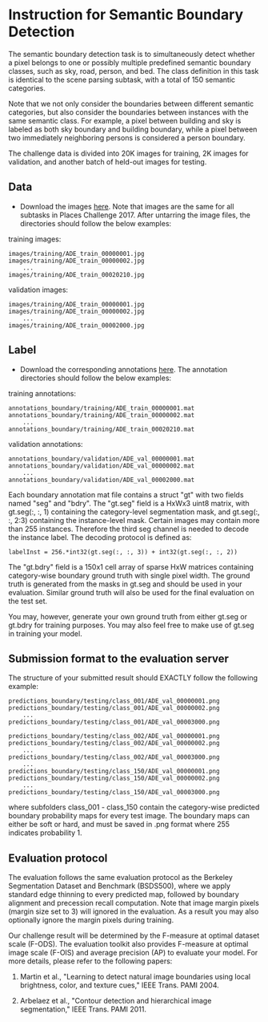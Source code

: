 # Instruction for Semantic Boundary Detection

The semantic boundary detection task is to simultaneously detect whether a pixel belongs to one or possibly multiple predefined semantic boundary classes, such as sky, road, person, and bed. The class definition in this task is identical to the scene parsing subtask, with a total of 150 semantic categories.

Note that we not only consider the boundaries between different semantic categories, but also consider the boundaries between instances with the same semantic class. For example, a pixel between building and sky is labeled as both sky boundary and building boundary, while a pixel between two immediately neighboring persons is considered a person boundary.

The challenge data is divided into 20K images for training, 2K images for validation, and another batch of held-out images for testing.

## Data 

- Download the images [here](http://placeschallenge.csail.mit.edu/data/ChallengeData2017/images.tar). Note that images are the same for all subtasks in Places Challenge 2017. After untarring the image files, the directories should follow the below examples:

training images:

    images/training/ADE_train_00000001.jpg
    images/training/ADE_train_00000002.jpg
        ...
    images/training/ADE_train_00020210.jpg

validation images:

    images/training/ADE_train_00000001.jpg
    images/training/ADE_train_00000002.jpg
        ...
    images/training/ADE_train_00002000.jpg

## Label

- Download the corresponding annotations [here](http://placeschallenge.csail.mit.edu/data/ChallengeData2017/boundaries.tar). The annotation directories should follow the below examples:

training annotations:

    annotations_boundary/training/ADE_train_00000001.mat
    annotations_boundary/training/ADE_train_00000002.mat
        ...
    annotations_boundary/training/ADE_train_00020210.mat

validation annotations:

    annotations_boundary/validation/ADE_val_00000001.mat
    annotations_boundary/validation/ADE_val_00000002.mat
        ...
    annotations_boundary/validation/ADE_val_00002000.mat

Each boundary annotation mat file contains a struct "gt" with two fields named "seg" and "bdry". The "gt.seg" field is a HxWx3 uint8 matrix, with gt.seg(:, :, 1) containing the category-level segmentation mask, and gt.seg(:, :, 2:3) containing the instance-level mask. Certain images may contain more than 255 instances. Therefore the third seg channel is needed to decode the instance label. The decoding protocol is defined as:

    labelInst = 256.*int32(gt.seg(:, :, 3)) + int32(gt.seg(:, :, 2))

The "gt.bdry" field is a 150x1 cell array of sparse HxW matrices containing category-wise boundary ground truth with single pixel width. The ground truth is generated from the masks in gt.seg and should be used in your evaluation. Similar ground truth will also be used for the final evaluation on the test set.

You may, however, generate your own ground truth from either gt.seg or gt.bdry for training purposes. You may also feel free to make use of gt.seg in training your model.

## Submission format to the evaluation server

The structure of your submitted result should EXACTLY follow the following example:

    predictions_boundary/testing/class_001/ADE_val_00000001.png
    predictions_boundary/testing/class_001/ADE_val_00000002.png
        ...
    predictions_boundary/testing/class_001/ADE_val_00003000.png

    predictions_boundary/testing/class_002/ADE_val_00000001.png
    predictions_boundary/testing/class_002/ADE_val_00000002.png
        ...
    predictions_boundary/testing/class_002/ADE_val_00003000.png
        ...
    predictions_boundary/testing/class_150/ADE_val_00000001.png
    predictions_boundary/testing/class_150/ADE_val_00000002.png
        ...
    predictions_boundary/testing/class_150/ADE_val_00003000.png

where subfolders class_001 - class_150 contain the category-wise predicted boundary probability maps for every test image. The boundary maps can either be soft or hard, and must be saved in .png format where 255 indicates probability 1.

## Evaluation protocol

The evaluation follows the same evaluation protocol as the Berkeley Segmentation Dataset and Benchmark (BSDS500), where we apply standard edge thinning to every predicted map, followed by boundary alignment and precession recall computation. Note that image margin pixels (margin size set to 3) will ignored in the evaluation. As a result you may also optionally ignore the margin pixels during training.

Our challenge result will be determined by the F-measure at optimal dataset scale (F-ODS). The evaluation toolkit also provides F-measure at optimal image scale (F-OIS) and average precision (AP) to evaluate your model. For more details, please refer to the following papers:

1. Martin et al., "Learning to detect natural image boundaries using local brightness, color, and texture cues," IEEE Trans. PAMI 2004.

2. Arbelaez et al., "Contour detection and hierarchical image segmentation," IEEE Trans. PAMI 2011.

